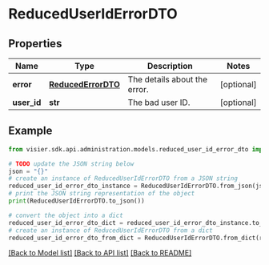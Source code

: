 # ReducedUserIdErrorDTO


## Properties

Name | Type | Description | Notes
------------ | ------------- | ------------- | -------------
**error** | [**ReducedErrorDTO**](ReducedErrorDTO.md) | The details about the error. | [optional] 
**user_id** | **str** | The bad user ID. | [optional] 

## Example

```python
from visier.sdk.api.administration.models.reduced_user_id_error_dto import ReducedUserIdErrorDTO

# TODO update the JSON string below
json = "{}"
# create an instance of ReducedUserIdErrorDTO from a JSON string
reduced_user_id_error_dto_instance = ReducedUserIdErrorDTO.from_json(json)
# print the JSON string representation of the object
print(ReducedUserIdErrorDTO.to_json())

# convert the object into a dict
reduced_user_id_error_dto_dict = reduced_user_id_error_dto_instance.to_dict()
# create an instance of ReducedUserIdErrorDTO from a dict
reduced_user_id_error_dto_from_dict = ReducedUserIdErrorDTO.from_dict(reduced_user_id_error_dto_dict)
```
[[Back to Model list]](../README.md#documentation-for-models) [[Back to API list]](../README.md#documentation-for-api-endpoints) [[Back to README]](../README.md)


